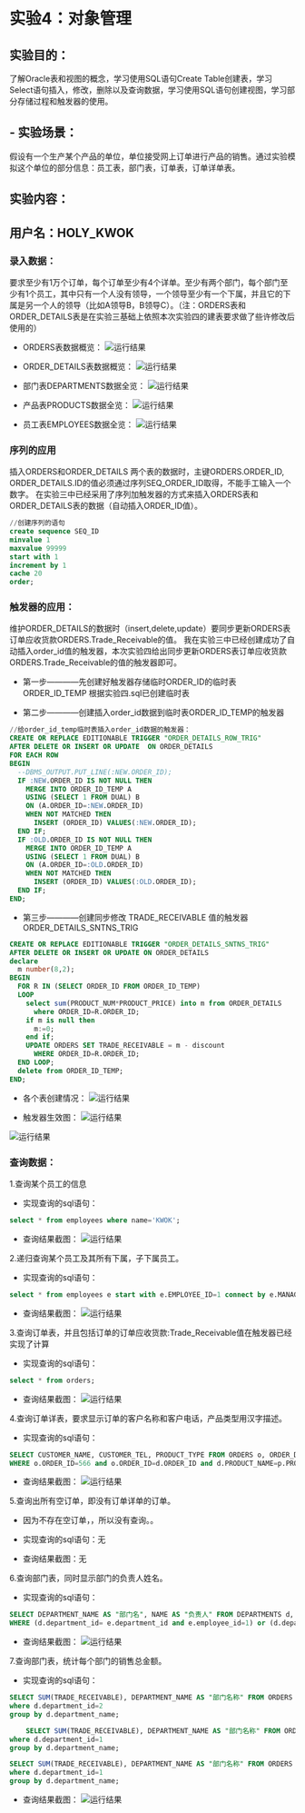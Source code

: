 # 实验4：对象管理

## 实验目的：
了解Oracle表和视图的概念，学习使用SQL语句Create Table创建表，学习Select语句插入，修改，删除以及查询数据，学习使用SQL语句创建视图，学习部分存储过程和触发器的使用。
## - 实验场景：
假设有一个生产某个产品的单位，单位接受网上订单进行产品的销售。通过实验模拟这个单位的部分信息：员工表，部门表，订单表，订单详单表。

## 实验内容：
## 用户名：HOLY_KWOK
### 录入数据：
要求至少有1万个订单，每个订单至少有4个详单。至少有两个部门，每个部门至少有1个员工，其中只有一个人没有领导，一个领导至少有一个下属，并且它的下属是另一个人的领导（比如A领导B，B领导C）。（注：ORDERS表和ORDER_DETAILS表是在实验三基础上依照本次实验四的建表要求做了些许修改后使用的）

- ORDERS表数据概览：
![运行结果](./万条订单数据.jpg )

- ORDER_DETAILS表数据概览：
![运行结果](./万条订单详情数据.jpg )

- 部门表DEPARTMENTS数据全览：
![运行结果](./部门数据.jpg )

- 产品表PRODUCTS数据全览：
![运行结果](./产品数据.jpg)

- 员工表EMPLOYEES数据全览：
![运行结果](./员工数据.jpg)

###  序列的应用
插入ORDERS和ORDER_DETAILS 两个表的数据时，主键ORDERS.ORDER_ID, ORDER_DETAILS.ID的值必须通过序列SEQ_ORDER_ID取得，不能手工输入一个数字。
在实验三中已经采用了序列加触发器的方式来插入ORDERS表和ORDER_DETAILS表的数据（自动插入ORDER_ID值）。
```sql
//创建序列的语句
create sequence SEQ_ID
minvalue 1
maxvalue 99999
start with 1
increment by 1
cache 20
order;
```

###  触发器的应用：
维护ORDER_DETAILS的数据时（insert,delete,update）要同步更新ORDERS表订单应收货款ORDERS.Trade_Receivable的值。
我在实验三中已经创建成功了自动插入order_id值的触发器，本次实验四给出同步更新ORDERS表订单应收货款ORDERS.Trade_Receivable的值的触发器即可。
- 第一步————先创建好触发器存储临时ORDER_ID的临时表ORDER_ID_TEMP
根据实验四.sql已创建临时表

- 第二步————创建插入order_id数据到临时表ORDER_ID_TEMP的触发器
```sql
//给order_id_temp临时表插入order_id数据的触发器：
CREATE OR REPLACE EDITIONABLE TRIGGER "ORDER_DETAILS_ROW_TRIG"
AFTER DELETE OR INSERT OR UPDATE  ON ORDER_DETAILS
FOR EACH ROW
BEGIN
  --DBMS_OUTPUT.PUT_LINE(:NEW.ORDER_ID);
  IF :NEW.ORDER_ID IS NOT NULL THEN
    MERGE INTO ORDER_ID_TEMP A
    USING (SELECT 1 FROM DUAL) B
    ON (A.ORDER_ID=:NEW.ORDER_ID)
    WHEN NOT MATCHED THEN
      INSERT (ORDER_ID) VALUES(:NEW.ORDER_ID);
  END IF;
  IF :OLD.ORDER_ID IS NOT NULL THEN
    MERGE INTO ORDER_ID_TEMP A
    USING (SELECT 1 FROM DUAL) B
    ON (A.ORDER_ID=:OLD.ORDER_ID)
    WHEN NOT MATCHED THEN
      INSERT (ORDER_ID) VALUES(:OLD.ORDER_ID);
  END IF;
END;
```

- 第三步————创建同步修改 TRADE_RECEIVABLE 值的触发器ORDER_DETAILS_SNTNS_TRIG
```sql
CREATE OR REPLACE EDITIONABLE TRIGGER "ORDER_DETAILS_SNTNS_TRIG"
AFTER DELETE OR INSERT OR UPDATE ON ORDER_DETAILS
declare
  m number(8,2);
BEGIN
  FOR R IN (SELECT ORDER_ID FROM ORDER_ID_TEMP)
  LOOP
    select sum(PRODUCT_NUM*PRODUCT_PRICE) into m from ORDER_DETAILS
      where ORDER_ID=R.ORDER_ID;
    if m is null then
      m:=0;
    end if;
    UPDATE ORDERS SET TRADE_RECEIVABLE = m - discount
      WHERE ORDER_ID=R.ORDER_ID;
  END LOOP;
  delete from ORDER_ID_TEMP;
END;
```

- 各个表创建情况：
![运行结果](./各种表.jpg)

- 触发器生效图：
![运行结果](./同步更新1.jpg )

![运行结果](./同步更新2.jpg)


###  查询数据：
1.查询某个员工的信息
- 实现查询的sql语句：
```sql
select * from employees where name='KWOK';
```

- 查询结果截图：
![运行结果](./sql1.jpg)

2.递归查询某个员工及其所有下属，子下属员工。
- 实现查询的sql语句：
```sql
select * from employees e start with e.EMPLOYEE_ID=1 connect by e.MANAGER_ID=prior e.EMPLOYEE_ID;
```

- 查询结果截图：
![运行结果](./sql2.jpg)

3.查询订单表，并且包括订单的订单应收货款:Trade_Receivable值在触发器已经实现了计算
- 实现查询的sql语句：
```sql
select * from orders;
```

- 查询结果截图：
![运行结果](./sql3.jpg )

4.查询订单详表，要求显示订单的客户名称和客户电话，产品类型用汉字描述。
- 实现查询的sql语句：
```sql
SELECT CUSTOMER_NAME, CUSTOMER_TEL, PRODUCT_TYPE FROM ORDERS o, ORDER_DETAILS d, PRODUCTS p 
WHERE o.ORDER_ID=566 and o.ORDER_ID=d.ORDER_ID and d.PRODUCT_NAME=p.PRODUCT_NAME;
```

- 查询结果截图：
![运行结果](./sql4.jpg )

5.查询出所有空订单，即没有订单详单的订单。
- 因为不存在空订单，，所以没有查询。。
- 实现查询的sql语句：无

- 查询结果截图：无

6.查询部门表，同时显示部门的负责人姓名。
- 实现查询的sql语句：
```sql
SELECT DEPARTMENT_NAME AS "部门名", NAME AS "负责人" FROM DEPARTMENTS d, EMPLOYEES e
WHERE (d.department_id= e.department_id and e.employee_id=1) or (d.department_id= e.department_id and e.employee_id=3);
```

- 查询结果截图：
![运行结果](./sql6.jpg )

7.查询部门表，统计每个部门的销售总金额。
- 实现查询的sql语句：
```sql
SELECT SUM(TRADE_RECEIVABLE), DEPARTMENT_NAME AS "部门名称" FROM ORDERS partition(PARTITION_BEFORE_2019), DEPARTMENTS d
where d.department_id=2
group by d.department_name;

	SELECT SUM(TRADE_RECEIVABLE), DEPARTMENT_NAME AS "部门名称" FROM ORDERS partition(PARTITION_BEFORE_2018), DEPARTMENTS d
where d.department_id=1
group by d.department_name;

SELECT SUM(TRADE_RECEIVABLE), DEPARTMENT_NAME AS "部门名称" FROM ORDERS partition(PARTITION_BEFORE_2017), DEPARTMENTS d
where d.department_id=1
group by d.department_name;
```

- 查询结果截图：
![运行结果](./sql7.jpg )
